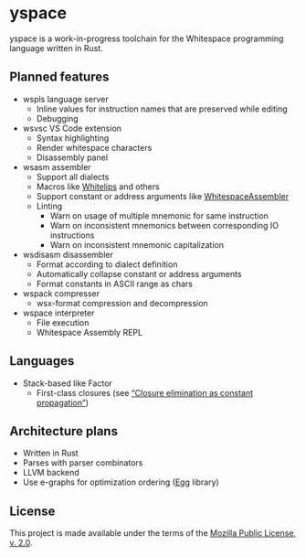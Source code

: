 # yspace

yspace is a work-in-progress toolchain for the Whitespace programming
language written in Rust.

## Planned features

- wspls language server
  - Inline values for instruction names that are preserved while editing
  - Debugging
- wsvsc VS Code extension
  - Syntax highlighting
  - Render whitespace characters
  - Disassembly panel
- wsasm assembler
  - Support all dialects
  - Macros like [Whitelips](https://vii5ard.github.io/whitespace/) and
    others
  - Support constant or address arguments like
    [WhitespaceAssembler](https://github.com/littleBugHunter/WhitespaceAssembler)
  - Linting
    - Warn on usage of multiple mnemonic for same instruction
    - Warn on inconsistent mnemonics between corresponding IO
      instructions
    - Warn on inconsistent mnemonic capitalization
- wsdisasm disassembler
  - Format according to dialect definition
  - Automatically collapse constant or address arguments
  - Format constants in ASCII range as chars
- wspack compresser
  - wsx-format compression and decompression
- wspace interpreter
  - File execution
  - Whitespace Assembly REPL

## Languages

- Stack-based like Factor
  - First-class closures (see
    [“Closure elimination as constant propagation”](https://web.archive.org/web/20110726044425/http://factorcode.org/littledan/abstract.pdf))

## Architecture plans

- Written in Rust
- Parses with parser combinators
- LLVM backend
- Use e-graphs for optimization ordering
  ([Egg](https://egraphs-good.github.io/) library)

## License

This project is made available under the terms of the
[Mozilla Public License, v. 2.0](https://www.mozilla.org/en-US/MPL/2.0/).
